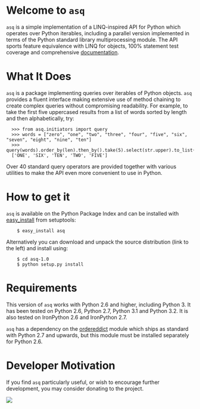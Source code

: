 # Welcome to `asq` #

`asq` is a simple implementation of a LINQ-inspired API for Python which operates over
Python iterables, including a parallel version implemented in terms of the
Python standard library multiprocessing module.  The API sports feature equivalence with LINQ for objects, 100% statement test coverage and comprehensive [documentation](http://docs.asq.googlecode.com/hg/1.0/html/index.html).

# What It Does #

`asq` is a package implementing queries over iterables of Python
objects.  `asq` provides a fluent interface making extensive use of method
chaining to create complex queries without compromising readability.  For example, to take the first five uppercased results from a list of words sorted by length and then alphabetically, try:

```
  >>> from asq.initiators import query
  >>> words = ["zero", "one", "two", "three", "four", "five", "six", "seven", "eight", "nine", "ten"]
  >>> query(words).order_by(len).then_by().take(5).select(str.upper).to_list()
  ['ONE', 'SIX', 'TEN', 'TWO', 'FIVE']
```

Over 40 standard query operators are provided together with various utilities to make the API even more convenient to use in Python.

# How to get it #

`asq` is available on the Python Package Index and can be installed with [easy\_install](http://peak.telecommunity.com/DevCenter/EasyInstall) from setuptools:

```
    $ easy_install asq
```

Alternatively you can download and unpack the source distribution (link to the left) and install using:

```
    $ cd asq-1.0
    $ python setup.py install
```

# Requirements #

This version of `asq` works with Python 2.6 and higher, including Python 3.
It has been tested on Python 2.6, Python 2.7, Python 3.1 and Python 3.2. It is also tested on IronPython 2.6 and IronPython 2.7.

`asq` has a dependency on the [ordereddict](http://pypi.python.org/pypi/ordereddict/) module which ships as standard
with Python 2.7 and upwards, but this module must be installed separately
for Python 2.6.

# Developer Motivation #

If you find `asq` particularly useful, or wish to encourage further development, you may consider donating to the project.

[![](https://www.paypalobjects.com/en_US/i/btn/btn_donate_LG.gif)](https://www.paypal.com/cgi-bin/webscr?cmd=_donations&business=89P7HSPWAFKZY&lc=NO&item_name=asq%20motivation&item_number=asq&currency_code=USD&bn=PP%2dDonationsBF%3abtn_donate_LG%2egif%3aNonHosted)